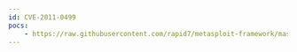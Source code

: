 ```yaml
---
id: CVE-2011-0499
pocs:
    - https://raw.githubusercontent.com/rapid7/metasploit-framework/master/modules/exploits/windows/fileformat/videospirit_visprj.rb
---
```

